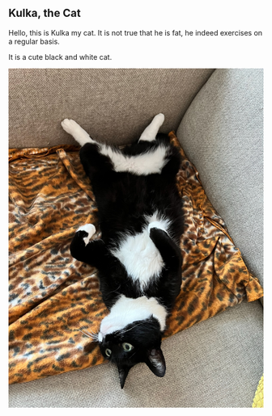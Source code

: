 ## Kulka, the Cat

Hello, this is Kulka my cat. It is not true that he is fat, he indeed exercises on a regular basis. 

It is a cute black and white cat.

![](kulka.jpeg)
